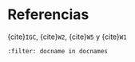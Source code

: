 # Referencias

{cite}`IGC`, {cite}`W2`, {cite}`W5` y {cite}`W1`

```{bibliography}
:filter: docname in docnames
```
